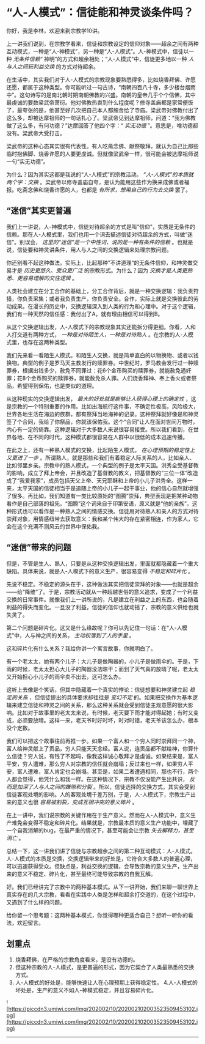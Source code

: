 # “人-人模式”：信徒能和神灵谈条件吗？

你好，我是李林，欢迎来到宗教学10讲。

上一讲我们说到，在宗教学看来，信徒和宗教设定的信仰对象——超余之间有两种互动模式，一种是“人-神模式”，另一种是“人-人模式”。人-神模式中，信徒以一种 *无条件信赖“* 神明”的方式和超余相处；“人-人模式”中，信徒更多地以一种 *人与人之间玩利益交换* 的方式对待超余。

在生活中，其实我们对于人-人模式的宗教现象要熟悉得多，比如烧香拜佛、许愿还愿，都属于这种类型。你可能听过一句古诗，“南朝四百八十寺，多少楼台烟雨中”。这句诗写的是南北朝时期南朝佛教的兴盛。南朝的皇帝几乎个个信佛，其中最虔诚的要数梁武帝萧衍。他对佛教热衷到什么程度呢？修寺盖庙都是家常便饭了，最夸张的是，他甚至好几次把自己本人都施舍给了寺庙。梁武帝对佛教付出了这么多，却被达摩祖师的一句话扎心了。梁武帝见到达摩祖师，问道：“我为佛教做了这么多，有何功德？”达摩回答了他四个字：“ *实无功德* ”。意思是，啥功德都没有。梁武帝大受打击。

梁武帝的这种心态其实很有代表性。有人吃斋念佛、献祭敬拜，就认为自己比那些临时抱佛脚、烧香许愿的人要更虔诚。但就像梁武帝一样，很可能会被达摩祖师说一句“实无功德”。

为什么？因为其实这都是我说的“人-人模式”的宗教活动。 *“人-人模式”的本质就两个字：交换* 。梁武帝以修寺盖庙自夸，是认为能用这些作为换来成佛或者福报。吃斋念佛和烧香许愿的人，也都是 *有所求，想用自己的行为去交换* 罢了。

## “迷信”其实更普遍

我们上一讲说，人-神模式中，信徒对待超余的方式是叫“信仰”，实质是无条件的信赖。那在人-人模式里，我们也用一个词去描述信徒对待超余的方式，叫做“迷信”。别误会， *这里的“迷信”是一个中性词，说的是一种有条件的信赖* 。也就是说，信徒要和神灵讲条件，用人与人之间的交换逻辑来处理宗教问题。

你还别看不起这种做法。实际上，比起那种”不讲道理“的无条件信仰，和神灵做交易才是 *历史更悠久、受众更广泛* 的宗教形式。为什么？因为 *交换才是人类更熟悉、更容易理解的交往逻辑* 。

人类社会建立在分工合作的基础上，分工合作背后，就是一种交换逻辑：我负责狩猎，你负责采集；或者我负责生产，你负责安全。合作，实际上就是交换彼此的劳动成果。在漫长的历史中，交换逻辑深入到人类的行为和心理中。对于这个逻辑，我们有一种天然的信任感：我付出了A，就有理由相信可以得到B。

从这个交换逻辑出发，人-人模式下的宗教现象其实还能拆分得更细。你看，人和人打交道有两种方式， *一种是对待陌生人，一种是对待熟人* 。在宗教的人-人模式里，也存在这两种类型。

我们先来看一看陌生人模式。和陌生人交换，就是简单直白的以物换物、或者以钱换物。典型的例子是罗马天主教发行的赎罪券。中世纪时，罗马教会发行过一种赎罪券，根据出钱多少，赦免不同罪过：花6个金币购买的赎罪券，就能赦免通奸罪；花8个金币购买的赎罪券，就能赦免杀人罪。人们烧香拜神、奉上香火或者祭品，希望得到保佑，也是类似的道理。

从这种现实的交换逻辑出发， *最大的好处就是能够让人获得心理上的确定性* ，这是宗教的一个特别重要的作用。比如出海航行这件事，不确定性极高，风险极大，世界各地生活在海边的族群，都有祭拜当地海神的记录。这种祭拜就好像是和神灵签了个合同，我给了你祭品，你就该保佑我。这个“合同”让人在面对世间万物时，内心有一定的倚靠。这种逻辑对于大多数人来说很容易接受。所以我们看到，在世界各地、在不同的时代，这种模式都很容易在人群中以很低的成本迅速传播。

在此之上，还有一种熟人模式的交换，比起陌生人模式， *在心理预期的稳定性上又更进了一步* 。所谓熟人，就是那些和我们有着稳定人际关系的人，比如亲人、比如邻里乡亲。宗教中的熟人模式，一个典型的例子是太平天国。洪秀全受基督教的影响，成立了拜上帝会，并且改造了基督教的教义，把基督教的“三位一体”改造成了“我爱我家”，成员包括天父上帝、天兄耶稣和上帝的小儿子洪秀全。这样一来，太平天国的信徒相当于是追随上帝的小儿子一起干事业，他的信心自然就增强了很多。再比如，我们知道有一类比较原始的“图腾”崇拜，典型表现是把某种动物看作是自己部落的祖先。“图腾”这个词来自于印第安语，原义就是“他的亲族”。这种形式也可以看作是一种熟人之间的情感交换。信徒用对待熟人和亲人的方式对待崇拜对象，用情感纽带去获取意义：我和某个伟大的存在紧密相连，作为家人，它会在这个充满不测风云的世界中保佑我。

## “迷信”带来的问题

但是，不管是生人、熟人，只要是从这种交换逻辑出发，里面就都隐藏着一个重大缺陷。具体来说，就是人-人模式下的意义生产，很容易变得 *不稳定和碎片化* 。

先说不稳定。不稳定的源头在于，这种做法其实把信徒崇拜的对象——也就是超余——给“降维”了。于是，宗教活动就从一种超越世俗的意义追求，变成了一个利益交换的日常事件。就像我们上一讲所说的，凡是建立在利益之上的东西，也会随着利益的得失而变化。一旦没了利益，信徒的信仰也就动摇了，宗教的意义供给也就失灵了。

第二个问题是碎片化。这又是什么缘故呢？你可以先记住一句话：在“人-人模式”中，人与神之间的关系， *主动权落到了人的手里* 。

这和碎片化有什么关系？我给你讲一个寓言故事，你就明白了。

有一个老太太，她有两个儿子：大儿子是做陶器的，小儿子是做雨伞的。于是，下雨的时候，老太太担心大儿子的陶器没法晾干；而到了天气真的放晴了呢，老太太又开始担心小儿子的雨伞卖不出去，这可怎么办。

这听上去像是个笑话，但其中隐藏着一个真实的悖论：信徒想要和神灵建立起 *稳定的关系* ，但信徒提出的具体要求却往往是 *变幻不定* 的。如果把交换作为基本逻辑来建立信徒和神灵之间的关系，那么这种关系就会受到信徒主观意愿的很大影响。比如对于故事里的老太太来说，有时候，老天要下雨才能对得起她；有时又变成，必须要放晴。这样一来，老天爷时好时坏，时对时错，老天爷该怎么办，根本没个定数。

我们可以把这个故事往前再推一步。如果一个富人和一个穷人同时崇拜同一个神，富人给神灵献上了贡品，穷人只能天天念经。富人说，连贡品都不献给神，你算什么信徒？穷人说，有钱了不起吗，像我这样诚心敬拜才是虔诚。如果结果是，富人平安，穷人遭难，那么穷人对宗教的信任就会崩塌；反过来也一样，如果穷人平安，富人遭难，富人肯定也会崩塌。甚至是，如果二者遭遇相同，那也不行，两个人都会觉得，他凭什么和我一样。在这种情况下，宗教不仅没能产生出共识， *反而是加深了人与人之间的嫌隙和分裂* 。所以，信徒选择的交换方式，其实会受到信徒客观处境的影响。人的客观处境千差万别，于是，人-人模式下，宗教生产出来的意义也很 *容易被割裂，变成互相冲突的意义碎片* 。

在上一讲中，我们说宗教的关键作用在于生产意义。然而在人-人模式中，意义生产难免会变得不稳定和碎片化。结果就是，宗教最本质的意义生产功能中，埋藏了一个自我消解的bug，在最严重的情况下，甚至可能会让宗教 *失去解释力，甚至消亡* 。

总结一下，这一讲我们讲了信徒与宗教超余之间的第二种互动模式：人-人模式。人-人模式的本质是交换，交换逻辑带来的好处是，它符合大多数人的普遍心理，可以迅速获得受众。但缺点是，利益交换的逻辑，会导致宗教的意义生产，生产出来的意义不稳定、碎片化，甚至最终可能导致宗教的自我瓦解。

好。我们已经讲完了宗教中的两种基本模式。从下一讲开始，我们来聊一聊世界上真实存在的几大宗教，看看在实践中人类是怎样和超余打交道的，在这个过程中，又遇到了什么样的问题。

给你留一个思考题：这两种基本模式，你觉得哪种更适合自己？想听一听你的看法，欢迎留言。

## 划重点

1. 烧香拜佛，在严格的宗教角度看来，是没有功德的。
2. 但这种宗教的人-人模式，是更普遍的形式，因为它契合了人类最熟悉的交换方式。
3. 人-人模式的好处是，能够快速让人在心理预期上获得稳定性。
4.人-人模式的坏处是，生产的意义不如人-神模式稳定，并且容易碎片化。

![https://piccdn3.umiwi.com/img/202002/10/202002102003523509453102.jpg](https://piccdn3.umiwi.com/img/202002/10/202002102003523509453102.jpg)

---
